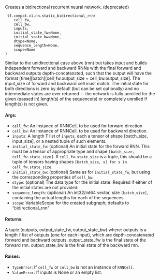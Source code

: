 Creates a bidirectional recurrent neural network. (deprecated)

```
 tf.compat.v1.nn.static_bidirectional_rnn(
    cell_fw,
    cell_bw,
    inputs,
    initial_state_fw=None,
    initial_state_bw=None,
    dtype=None,
    sequence_length=None,
    scope=None
)
```
Similar to the unidirectional case above (rnn) but takes input and builds independent forward and backward RNNs with the final forward and backward outputs depth-concatenated, such that the output will have the format [time][batch][cell_fw.output_size + cell_bw.output_size]. The input_size of forward and backward cell must match. The initial state for both directions is zero by default (but can be set optionally) and no intermediate states are ever returned -- the network is fully unrolled for the given (passed in) length(s) of the sequence(s) or completely unrolled if length(s) is not given.
#### Args:
- `cell_fw`: An instance of RNNCell, to be used for forward direction.
- `cell_bw`: An instance of RNNCell, to be used for backward direction.
- `inputs`: A length T list of `inputs`, each a tensor of shape [batch_size, input_size], or a nested tuple of such elements.
- `initial_state_fw`: (optional) An initial state for the forward RNN. This must be a tensor of appropriate type and shape `[batch_size, cell_fw.state_size]`. If `cell_fw.state_size` is a tuple, this should be a tuple of tensors having shapes `[batch_size, s] for s in cell_fw.state_size`.
- `initial_state_bw`: (optional) Same as for `initial_state_fw`, but using the corresponding properties of `cell_bw`.
- `dtype`: (optional) The data type for the initial state. Required if either of the initial states are not provided.
- `sequence_length`: (optional) An int32/int64 vector, size `[batch_size]`, containing the actual lengths for each of the sequences.
- `scope`: VariableScope for the created subgraph; defaults to "bidirectional_rnn"
#### Returns:
A tuple (outputs, output_state_fw, output_state_bw) where: outputs is a length `T` list of outputs (one for each input), which are depth-concatenated forward and backward outputs. output_state_fw is the final state of the forward rnn. output_state_bw is the final state of the backward rnn.
#### Raises:
- `TypeError`: If `cell_fw` or `cell_bw` is not an instance of `RNNCell`.
- `ValueError`: If inputs is None or an empty list.
